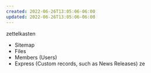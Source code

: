 ```yaml
---
created: 2022-06-26T13:05:06-06:00
updated: 2022-06-26T13:05:06-06:00
---
```

zettelkasten



- Sitemap
- Files
- Members (Users)
- Express (Custom records, such as News Releases)
ze
